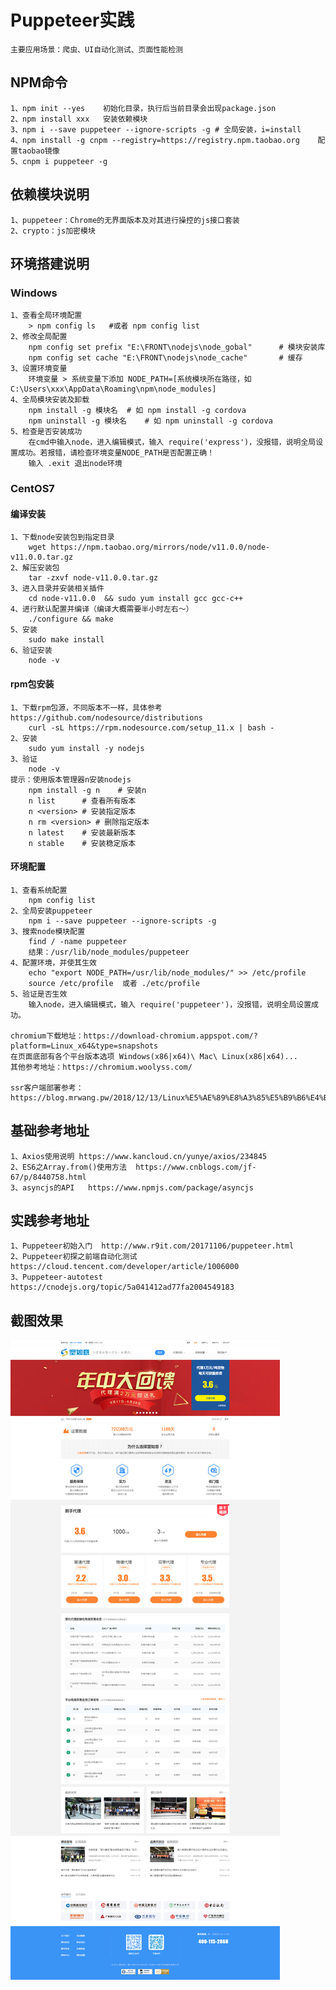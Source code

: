 
# Puppeteer实践
	主要应用场景：爬虫、UI自动化测试、页面性能检测

## NPM命令
	1、npm init --yes	初始化目录，执行后当前目录会出现package.json
	2、npm install xxx	安装依赖模块
	3、npm i --save puppeteer --ignore-scripts -g # 全局安装，i=install
	4、npm install -g cnpm --registry=https://registry.npm.taobao.org	配置taobao镜像
	5、cnpm i puppeteer -g

## 依赖模块说明
	1、puppeteer：Chrome的无界面版本及对其进行操控的js接口套装
	2、crypto：js加密模块

## 环境搭建说明
### Windows
	1、查看全局环境配置
		> npm config ls   #或者 npm config list
	2、修改全局配置
		npm config set prefix "E:\FRONT\nodejs\node_gobal" 		# 模块安装库
		npm config set cache "E:\FRONT\nodejs\node_cache"		# 缓存
	3、设置环境变量
		环境变量 > 系统变量下添加 NODE_PATH=[系统模块所在路径，如C:\Users\xxx\AppData\Roaming\npm\node_modules]
    4、全局模块安装及卸载
		npm install -g 模块名 	# 如 npm install -g cordova
		npm uninstall -g 模块名	# 如 npm uninstall -g cordova
	5、检查是否安装成功
		在cmd中输入node，进入编辑模式，输入 require('express')，没报错，说明全局设置成功。若报错，请检查环境变量NODE_PATH是否配置正确！
		输入 .exit 退出node环境
### CentOS7
#### 编译安装
	1、下载node安装包到指定目录	
		wget https://npm.taobao.org/mirrors/node/v11.0.0/node-v11.0.0.tar.gz
	2、解压安装包
		tar -zxvf node-v11.0.0.tar.gz
	3、进入目录并安装相关插件
		cd node-v11.0.0  && sudo yum install gcc gcc-c++
	4、进行默认配置并编译（编译大概需要半小时左右～）
		./configure	&& make
	5、安装
		sudo make install
	6、验证安装
		node -v
#### rpm包安装		
	1、下载rpm包源，不同版本不一样，具体参考 https://github.com/nodesource/distributions
		curl -sL https://rpm.nodesource.com/setup_11.x | bash -
	2、安装
		sudo yum install -y nodejs
	3、验证
		node -v
	提示：使用版本管理器n安装nodejs
		npm install -g n	# 安装n
		n list		# 查看所有版本
		n <version>	# 安装指定版本
		n rm <version> # 删除指定版本
		n latest	# 安装最新版本
		n stable	# 安装稳定版本
#### 环境配置
	1、查看系统配置
		npm config list
	2、全局安装puppeteer
		npm i --save puppeteer --ignore-scripts -g
	3、搜索node模块配置
		find / -name puppeteer
		结果：/usr/lib/node_modules/puppeteer	
	4、配置环境，并使其生效
		echo "export NODE_PATH=/usr/lib/node_modules/" >> /etc/profile
		source /etc/profile  或者 ./etc/profile
	5、验证是否生效
		输入node，进入编辑模式，输入 require('puppeteer')，没报错，说明全局设置成功。
		
	chromium下载地址：https://download-chromium.appspot.com/?platform=Linux_x64&type=snapshots
	在页面底部有各个平台版本选项 Windows(x86|x64)\ Mac\ Linux(x86|x64)...
	其他参考地址：https://chromium.woolyss.com/
	
	ssr客户端部署参考：https://blog.mrwang.pw/2018/12/13/Linux%E5%AE%89%E8%A3%85%E5%B9%B6%E4%BD%BF%E7%94%A8ssr/

## 基础参考地址
	1、Axios使用说明	https://www.kancloud.cn/yunye/axios/234845
	2、ES6之Array.from()使用方法	https://www.cnblogs.com/jf-67/p/8440758.html
	3、asyncjs的API	https://www.npmjs.com/package/asyncjs

## 实践参考地址	
	1、Puppeteer初始入门  http://www.r9it.com/20171106/puppeteer.html
	2、Puppeteer初探之前端自动化测试	https://cloud.tencent.com/developer/article/1006000
	3、Puppeteer-autotest	https://cnodejs.org/topic/5a041412ad77fa2004549183

## 截图效果
![Screenshot](data/example.png)
    